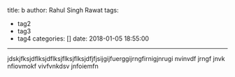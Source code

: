 title: b
author: Rahul Singh Rawat
tags:
  - tag2
  - tag3
  - tag4
categories: []
date: 2018-01-05 18:55:00
---
jdskjfksjdflksjdflksjflksjflksjdfjfjsijgijfuerggijrngfirnigjnrugi nvinvdf jrngf jnvk nfiovmokf vivfvnkdsv jnfoiemfn